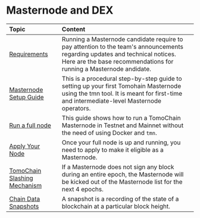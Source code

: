 # Masternode and DEX

| Topic | Content |
| :--- | :--- |
| [Requirements](masternode/requirements.md) | Running a Masternode candidate require to pay attention to the team's announcements regarding updates and technical notices. Here are the base recommendations for running a Masternode andidate. |
| [Masternode Setup Guide](masternode/masternode-setup-guide.md) | This is a procedural step-by-step guide to setting up your first Tomohain Masternode using the tmn tool. It is meant for first-time and intermediate-level Masternode operators. |
| [Run a full node](masternode/run-a-full-node/) | This guide shows how to run a TomoChain Masternode in Testnet and Mainnet without the need of using Docker and `tmn`. |
| [Apply Your Node ](masternode/apply-your-node.md) | Once your full node is up and running, you need to apply to make it eligible as a Masternode. |
| [TomoChain Slashing Mechanism](masternode/tomochain-slashing-mechanism.md) | If a Masternode does not sign any block during an entire epoch, the Masternode will be kicked out of the Masternode list for the next 4 epochs. |
| [Chain Data Snapshots](masternode/chain-data-snapshots.md) | A snapshot is a recording of the state of a blockchain at a particular block height. |



